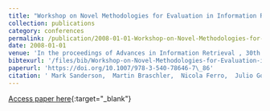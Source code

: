 ```yaml
---
title: "Workshop on Novel Methodologies for Evaluation in Information Retrieval"
collection: publications
category: conferences
permalink: /publication/2008-01-01-Workshop-on-Novel-Methodologies-for-Evaluation-in-Information-Retrieval
date: 2008-01-01
venue: 'In the proceedings of Advances in Information Retrieval , 30th European Conference on IR Research, ECIR 2008, Glasgow, UK, March 30-April 3, 2008. Proceedings'
bibtexurl: '/files/bib/Workshop-on-Novel-Methodologies-for-Evaluation-in-Information-Retrieval.bib'
paperurl: 'https://doi.org/10.1007/978-3-540-78646-7\_86'
citation: ' Mark Sanderson,  Martin Braschler,  Nicola Ferro,  Julio Gonzalo, &quot;Workshop on Novel Methodologies for Evaluation in Information Retrieval.&quot; In the proceedings of Advances in Information Retrieval , 30th European Conference on IR Research, ECIR 2008, Glasgow, UK, March 30-April 3, 2008. Proceedings, 2008.'
---
```

[Access paper here](https://doi.org/10.1007/978-3-540-78646-7\_86){:target="_blank"}
